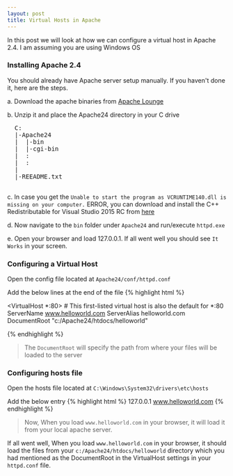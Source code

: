 ```yaml
---
layout: post
title: Virtual Hosts in Apache
---
```


In this post we will look at how we can configure a virtual host in Apache 2.4.
I am assuming you are using Windows OS

### Installing Apache 2.4
You should already have Apache server setup manually. If you haven't done it, here are the steps.

a. Download the apache binaries from [Apache Lounge](https://www.apachelounge.com/download/)

b. Unzip it and place the Apache24 directory in your C drive
  <pre>
  C:
  |-Apache24
  |  |-bin
  |  |-cgi-bin
  |  :
  |  :
  |
  |-REEADME.txt
  </pre>

c. In case you get the `Unable to start the program as VCRUNTIME140.dll is missing on your computer.` ERROR, you can download and install the C++ Redistributable for Visual Studio 2015 RC from [here](http://www.microsoft.com/en-us/download/details.aspx?id=48145)

d. Now navigate to the `bin` folder under `Apache24` and run/execute `httpd.exe`

e. Open your browser and load 127.0.0.1. If all went well you should see `It Works` in your screen.

### Configuring a Virtual Host

Open the config file located at `Apache24/conf/httpd.conf`

Add the below lines at the end of the file
{% highlight html %}

<VirtualHost *:80>
    # This first-listed virtual host is also the default for *:80
    ServerName www.helloworld.com
    ServerAlias helloworld.com 
    DocumentRoot "c:/Apache24/htdocs/helloworld"
</VirtualHost>

{% endhighlight %}

> The `DocumentRoot` will specify the path from where your files will be loaded to the server

### Configuring hosts file
Open the hosts file located at `C:\Windows\System32\drivers\etc\hosts`

Add the below entry
{% highlight html %}
127.0.0.1   www.helloworld.com
{% endhighlight %}

> Now, When you load `www.helloworld.com` in your browser, it will load it from your local apache server.


If all went well, When you load `www.helloworld.com` in your browser, it should load the files from your `c:/Apache24/htdocs/helloworld` directory which you had mentioned as the DocumentRoot in the VirtualHost settings in your `httpd.conf` file.